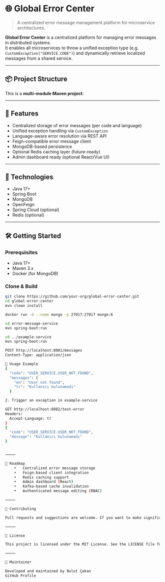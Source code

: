 # 🌐 Global Error Center

> A centralized error message management platform for microservice architectures.

**Global Error Center** is a centralized platform for managing error messages in distributed systems.  
It enables all microservices to throw a unified exception type (e.g. `CustomException("SERVICE.CODE")`) and dynamically retrieve localized messages from a shared service.

---

## 📦 Project Structure

This is a **multi-module Maven project**:

---

## 🚀 Features

- Centralized storage of error messages (per code and language)
- Unified exception handling via `CustomException`
- Language-aware error resolution via REST API
- Feign-compatible error message client
- MongoDB-based persistence
- Optional Redis caching layer (future-ready)
- Admin dashboard ready (optional React/Vue UI)

---

## 🧰 Technologies

- Java 17+
- Spring Boot
- MongoDB
- OpenFeign
- Spring Cloud (optional)
- Redis (optional)

---

## 🛠️ Getting Started

### Prerequisites

- Java 17+
- Maven 3.x
- Docker (for MongoDB)

### Clone & Build

```bash
git clone https://github.com/your-org/global-error-center.git
cd global-error-center
mvn clean install

docker run -d --name mongo -p 27017:27017 mongo:6

cd error-message-service
mvn spring-boot:run

cd ../example-service
mvn spring-boot:run

POST http://localhost:8081/messages
Content-Type: application/json

📘 Usage Example
{
  "code": "USER_SERVICE.USER_NOT_FOUND",
  "messages": {
    "en": "User not found",
    "tr": "Kullanıcı bulunamadı"
  }

2. Trigger an exception in example-service

GET http://localhost:8082/test-error
Headers:
  Accept-Language: tr
}
{
  "code": "USER_SERVICE.USER_NOT_FOUND",
  "message": "Kullanıcı bulunamadı"
}


⸻

📌 Roadmap
	•	Centralized error message storage
	•	Feign-based client integration
	•	Redis caching support
	•	Admin dashboard (React)
	•	Kafka-based cache invalidation
	•	Authenticated message editing (RBAC)

⸻

🤝 Contributing

Pull requests and suggestions are welcome. If you want to make significant changes, please open an issue first to discuss your ideas.

⸻

📄 License

This project is licensed under the MIT License. See the LICENSE file for more information.

⸻

👤 Maintainer

Developed and maintained by Bulut Çakan
GitHub Profile
